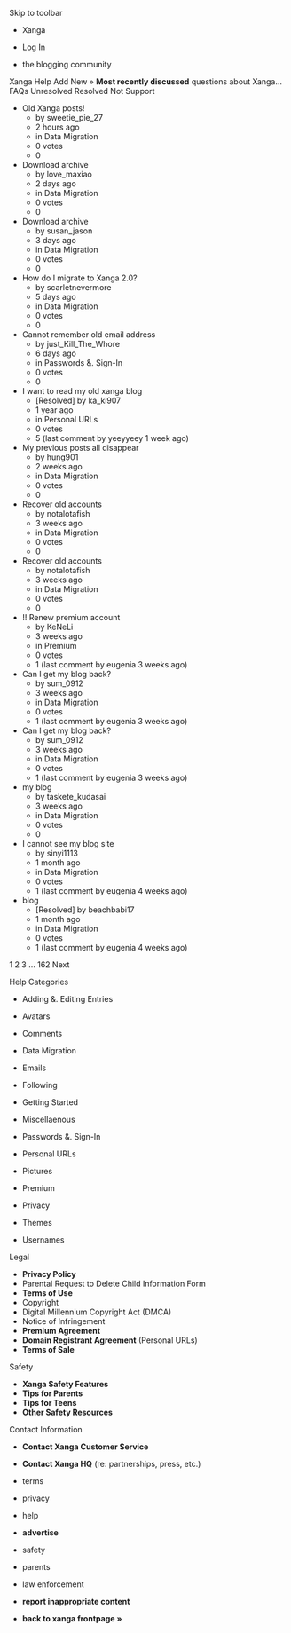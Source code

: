 Skip to toolbar

*   Xanga

*   Log In

*   the blogging community

Xanga Help Add New » **Most recently discussed** questions about Xanga… FAQs Unresolved Resolved Not Support

*   Old Xanga posts!
    *   by sweetie\_pie\_27
    *   2 hours ago
    *   in Data Migration
    *   0 votes
    *   0
*   Download archive
    *   by love\_maxiao
    *   2 days ago
    *   in Data Migration
    *   0 votes
    *   0
*   Download archive
    *   by susan\_jason
    *   3 days ago
    *   in Data Migration
    *   0 votes
    *   0
*   How do I migrate to Xanga 2.0?
    *   by scarletnevermore
    *   5 days ago
    *   in Data Migration
    *   0 votes
    *   0
*   Cannot remember old email address
    *   by just\_Kill\_The\_Whore
    *   6 days ago
    *   in Passwords &. Sign-In
    *   0 votes
    *   0
*   I want to read my old xanga blog
    *   \[Resolved\] by ka\_ki907
    *   1 year ago
    *   in Personal URLs
    *   0 votes
    *   5 (last comment by yeeyyeey 1 week ago)
*   My previous posts all disappear
    *   by hung901
    *   2 weeks ago
    *   in Data Migration
    *   0 votes
    *   0
*   Recover old accounts
    *   by notalotafish
    *   3 weeks ago
    *   in Data Migration
    *   0 votes
    *   0
*   Recover old accounts
    *   by notalotafish
    *   3 weeks ago
    *   in Data Migration
    *   0 votes
    *   0
*   !! Renew premium account
    *   by KeNeLi
    *   3 weeks ago
    *   in Premium
    *   0 votes
    *   1 (last comment by eugenia 3 weeks ago)
*   Can I get my blog back?
    *   by sum\_0912
    *   3 weeks ago
    *   in Data Migration
    *   0 votes
    *   1 (last comment by eugenia 3 weeks ago)
*   Can I get my blog back?
    *   by sum\_0912
    *   3 weeks ago
    *   in Data Migration
    *   0 votes
    *   1 (last comment by eugenia 3 weeks ago)
*   my blog
    *   by taskete\_kudasai
    *   3 weeks ago
    *   in Data Migration
    *   0 votes
    *   0
*   I cannot see my blog site
    *   by sinyi1113
    *   1 month ago
    *   in Data Migration
    *   0 votes
    *   1 (last comment by eugenia 4 weeks ago)
*   blog
    *   \[Resolved\] by beachbabi17
    *   1 month ago
    *   in Data Migration
    *   0 votes
    *   1 (last comment by eugenia 4 weeks ago)

1 2 3 ... 162 Next

Help Categories

*   Adding &. Editing Entries
*   Avatars
*   Comments
*   Data Migration
*   Emails
*   Following
*   Getting Started
*   Miscellaenous

*   Passwords &. Sign-In
*   Personal URLs
*   Pictures
*   Premium
*   Privacy
*   Themes
*   Usernames

Legal

*   **Privacy Policy**
*   Parental Request to Delete Child Information Form
*   **Terms of Use**
*   Copyright
*   Digital Millennium Copyright Act (DMCA)
*   Notice of Infringement
*   **Premium Agreement**
*   **Domain Registrant Agreement** (Personal URLs)
*   **Terms of Sale**

Safety

*   **Xanga Safety Features**
*   **Tips for Parents**
*   **Tips for Teens**
*   **Other Safety Resources**

Contact Information

*   **Contact Xanga Customer Service**
*   **Contact Xanga HQ** (re: partnerships, press, etc.)

*   terms
*   privacy
*   help
*   **advertise**

*   safety
*   parents
*   law enforcement
*   **report inappropriate content**

*   **back to xanga frontpage »**